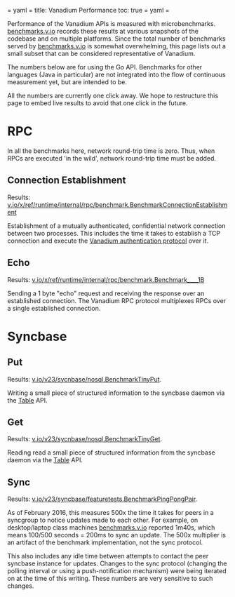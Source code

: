 = yaml =
title: Vanadium Performance
toc: true
= yaml =

Performance of the Vanadium APIs is measured with microbenchmarks.
[benchmarks.v.io] records these results at various snapshots of the codebase
and on  multiple platforms. Since the total number of benchmarks served by
[benchmarks.v.io] is somewhat overwhelming, this page lists out a small subset
that can be considered representative of Vanadium.

The numbers below are for using the Go API. Benchmarks for other languages
(Java in particular) are not integrated into the flow of continuous measurement
yet, but are intended to be.

All the numbers are currently one click away. We hope to restructure this page
to embed live results to avoid that one click in the future.

# RPC
In all the benchmarks here, network round-trip time is zero. Thus, when RPCs
are executed 'in the wild', network round-trip time must be added.

## Connection Establishment

Results: <a href="https://benchmarks.v.io/?q=v.io%2Fx%2Fref%2Fruntime%2Finternal%2Frpc%2Fbenchmark.BenchmarkConnectionEstablishment+uploader%3Avlab#">v.io/x/ref/runtime/internal/rpc/benchmark.BenchmarkConnectionEstablishment</a>

Establishment of a mutually authenticated, confidential network connection
between two processes. This includes the time it takes to establish a TCP
connection and execute the [Vanadium authentication protocol] over it.

## Echo

Results: <a href="https://benchmarks.v.io/?q=v.io%2Fx%2Fref%2Fruntime%2Finternal%2Frpc%2Fbenchmark.Benchmark____1B+uploader%3Avlab#">v.io/x/ref/runtime/internal/rpc/benchmark.Benchmark____1B</a>

Sending a 1 byte "echo" request and receiving the response over an established
connection. The Vanadium RPC protocol multiplexes RPCs over a single
established connection.

# Syncbase

## Put

Results: <a href="https://benchmarks.v.io/?q=v.io%2Fv23%2Fsyncbase%2Fnosql.BenchmarkTinyPut+uploader%3Avlab#">v.io/v23/sycnbase/nosql.BenchmarkTinyPut</a>.

Writing a small piece of structured information to the syncbase daemon via the
[Table](https://godoc.org/v.io/v23/syncbase/nosql#Table) API.

## Get

Results: <a href="https://benchmarks.v.io/?q=v.io%2Fv23%2Fsyncbase%2Fnosql.BenchmarkTinyGet+uploader%3Avlab#">v.io/v23/sycnbase/nosql.BenchmarkTinyGet</a>.

Reading read a small piece of structured information from the syncbase daemon
via the [Table](https://godoc.org/v.io/v23/syncbase/nosql#Table) API.

## Sync

Results: <a href="https://benchmarks.v.io/?q=v.io%2Fv23%2Fsyncbase%2Ffeaturetests.BenchmarkPingPongPair+uploader%3Avlab#">v.io/v23/syncbase/featuretests.BenchmarkPingPongPair</a>.

As of February 2016, this measures 500x the time it takes for peers in a
syncgroup to notice updates made to each other. For example, on desktop/laptop
class machines [benchmarks.v.io] reported 1m40s, which means 100/500 seconds =
200ms to sync an update. The 500x multiplier is an artifact of the benchmark
implementation, not the sync protocol.

This also includes any idle time between attempts to contact the peer syncbase
instance for updates. Changes to the sync protocol (changing the polling
interval or using a push-notification mechanism) were being iterated on at the
time of this writing. These numbers are very sensitive to such changes.

[benchmarks.v.io]: https://benchmarks.v.io
[Vanadium authentication protocol]: /designdocs/authentication.html
